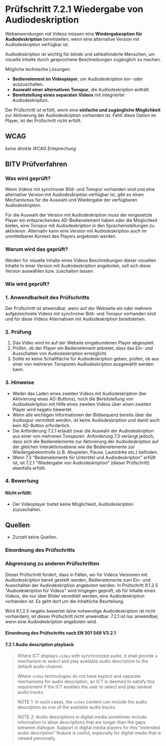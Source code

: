 # Prüfschritt 7.2.1 Wiedergabe von Audiodeskription

Webanwendungen mit Videos müssen eine **Wiedergabeoption für Audiodeskription** bereitstellen, wenn eine alternative Version mit Audiodeskription verfügbar ist.

Audiodeskription ist wichtig für blinde und sehbehinderte Menschen, um visuelle Inhalte durch gesprochene Beschreibungen zugänglich zu machen.

Mögliche technische Lösungen:

-   **Bedienelement im Videoplayer**, um Audiodeskription ein- oder auszuschalten.
-   **Auswahl einer alternativen Tonspur**, die Audiodeskription enthält.
-   **Bereitstellung eines separaten Videos** mit integrierter Audiodeskription.

Der Prüfschritt ist erfüllt, wenn eine **einfache und zugängliche Möglichkeit** zur Aktivierung der Audiodeskription vorhanden ist. Fehlt diese Option im Player, ist der Prüfschritt nicht erfüllt.

## WCAG

_keine direkte WCAG Entsprechung_

## BITV Prüfverfahren

### Was wird geprüft?

Wenn Videos mit synchroner Bild- und Tonspur vorhanden sind und eine alternative Version mit Audiodeskription verfügbar ist, gibt es einen Mechanismus für die Auswahl und Wiedergabe der verfügbaren Audiodeskription.

Für die Auswahl der Version mit Audiodeskription muss der eingesetzte Player ein entsprechendes AD-Bedienelement haben oder die Möglichkeit bieten, eine Tonspur mit Audiodeskription in den Spracheinstellungen zu aktivieren. Alternativ kann eine Version mit Audiodeskription auch im unmittelbaren Kontext des Players angeboten werden.

### Warum wird das geprüft?

Werden für visuelle Inhalte eines Videos Beschreibungen dieser visuellen Inhalte in einer Version mit Audiodeskription angeboten, soll sich diese Version auswählen bzw. zuschalten lassen.

### Wie wird geprüft?

### 1\. Anwendbarkeit des Prüfschritts

Der Prüfschritt ist anwendbar, wenn auf der Webseite ein oder mehrere aufgezeichnete Videos mit synchroner Bild- und Tonspur vorhanden sind und für diese Videos Alternativen mit Audiodeskription bereitstehen.

### 2\. Prüfung

1.  Das Video wird im auf der Website eingebundenen Player abgespielt.
2.  Prüfen, ob der Player ein Bedienelement anbietet, dass das Ein- und Ausschalten von Audiodeskription ermöglicht.
3.  Sollte es keine Schaltfläche für Audiodeskription geben, prüfen, ob aus einer von mehreren Tonspuren Audiodeskription ausgewählt werden kann.

### 3\. Hinweise

-   Weder das Laden eines zweiten Videos mit Audiodeskription (bei Aktivierung eines AD-Buttons), noch die Bereitstellung von Audiodeskription mit Hilfe eines zweiten Videos über einen zweiten Player wird negativ bewertet.
-   Wenn alle wichtigen Informationen der Bildsequenz bereits über die Audiospur vermittelt werden, ist keine Audiodeskription und damit auch kein AD-Button erforderlich.
-   Die Anforderung 7.2.1 erlaubt zwar die Auswahl der Audiodeskription aus einer von mehreren Tonspuren. Anforderung 7.3 verlangt jedoch, dass sich die Bedienelemente zur Aktivierung der Audiodeskription auf der gleichen Interaktionsebene wie die Bedienelemente zur Wiedergabekontrolle (z.B. Abspielen, Pause, Lautstärke etc.) befinden.
-   Wenn 7.3 "Bedienelemente für Untertitel und Audiodeskription" erfüllt ist, ist 7.2.1 "Wiedergabe von Audiodeskription" (dieser Prüfschritt) ebenfalls erfüllt.

### 4\. Bewertung

#### Nicht erfüllt:

-   Der Videoplayer bietet keine Möglichkeit, Audiodeskription zuzuschalten.

## Quellen

-   Zurzeit keine Quellen.

### Einordnung des Prüfschritts

### Abgrenzung zu anderen Prüfschritten

Dieser Prüfschritt fordert, dass in Fällen, wo für Videos Versionen mit Audiodeskription bereit gestellt werden, Bedienelemente zum Ein- und Ausschalten der Audiodeskription angeboten werden. In Prüfschritt 9.1.2.5 "Audiodeskription für Videos" wird hingegen geprüft, ob für Inhalte eines Videos, die nur über Bilder vermittelt werden, eine Audiodeskription vorhanden ist. Es geht dort um die inhaltliche Beurteilung.

Wird 9.1.2.5 negativ bewertet (eine notwendige Audiodeskription ist nicht vorhanden), ist dieser Prüfschritt nicht anwendbar. 7.2.1 ist nur anwendbar, wenn eine Audiodeskription angeboten wird.

#### Einordnung des Prüfschritts nach EN 301 549 V3.2.1

#### 7.2.1 Audio description playback

> Where ICT displays `video` with synchronized audio, it shall provide `a` mechanism to select and play available audio description to the default audio channel.
>
> Where `video` technologies do not have explicit and separate mechanisms for audio description, an ICT is deemed to satisfy this requirement if the ICT enables the user to select and play several audio tracks.
>
> NOTE 1: In such cases, the `video` content can include the audio description as one of the available audio tracks.
>
> NOTE 2: Audio descriptions in digital media sometimes include information to allow descriptions that are longer than the gaps between dialogue. Support in digital media players for this "extended audio description" feature is useful, especially for digital media that is viewed personally.
